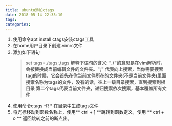 ```yaml
---
title: ubuntu添加ctags
date: 2018-05-14 22:35:10
tags:
categories:
---
```

1. 使用命令apt install ctags安装ctags工具
2. 在home用户目录下创建.vimrc文件
3. 添加如下语句
	> set tags=./tags;,tags
**解释下语句的含义: "./"的意思是在vim解析时，会被替换成当前编辑文件的文件夹。";" 代表向上搜索，当你需要搜索tag的时候，它会首先在你当前文件所在的文件夹(不是当前文件夹)里面搜索名称为tags的文件，没有的话，往上一级目录搜索，直到搜索到根目录** **第二个tags代表当前文件夹，递归搜索依次搜索，基本覆盖所有文件**
4. 使用命令ctags -R * 在目录中生成tags文件
4. 将光标移动到函数名称上，使用** ctrl + ] **跳转到函数定义，使用 ** ctrl + o ** 返回跳转之前的断点出。
